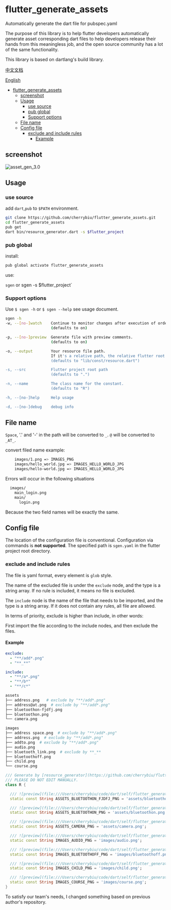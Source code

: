 # flutter_generate_assets

Automatically generate the dart file for pubspec.yaml

The purpose of this library is to help flutter developers automatically generate asset corresponding dart files to help developers release their hands from this meaningless job, and the open source community has a lot of the same functionality.

This library is based on dartlang's build library.

[中文文档](https://github.com/cherrybiu/flutter_generate_assets/blob/master/README_CHN.md)

[English](https://github.com/cherrybiu/flutter_generate_assets)

- [flutter_generate_assets](#flutter_generate_assets)
  - [screenshot](#screenshot)
  - [Usage](#usage)
    - [use source](#use-source)
    - [pub global](#pub-global)
    - [Support options](#support-options)
  - [File name](#file-name)
  - [Config file](#config-file)
    - [exclude and include rules](#exclude-and-include-rules)
      - [Example](#example)

## screenshot

![asset_gen_3.0](README.assets/asset_gen_3.0.gif)

## Usage

### use source

add `dart`,`pub` to `$PATH` environment.

```bash
git clone https://github.com/cherrybiu/flutter_generate_assets.git
cd flutter_generate_assets
pub get
dart bin/resource_generator.dart -s $flutter_project
```

### pub global

install:

```bash
pub global activate flutter_generate_assets
```

use:

`sgen`
or
sgen -s $flutter_project`

### Support options

Use `$ sgen -h` or `$ sgen --help` see usage document.

```bash
sgen -h
-w, --[no-]watch    Continue to monitor changes after execution of orders.
                    (defaults to on)

-p, --[no-]preview  Generate file with preview comments.
                    (defaults to on)

-o, --output        Your resource file path.
                    If it's a relative path, the relative flutter root directory
                    (defaults to "lib/const/resource.dart")

-s, --src           Flutter project root path
                    (defaults to ".")

-n, --name          The class name for the constant.
                    (defaults to "R")

-h, --[no-]help     Help usage

-d, --[no-]debug    debug info
```

## File name

`Space`, '.' and '-' in the path will be converted to `_`. `@` will be converted to `_AT_`.

convert filed name example:

```bash
    images/1.png => IMAGES_PNG
    images/hello_world.jpg => IMAGES_HELLO_WORLD_JPG
    images/hello-world.jpg => IMAGES_HELLO_WORLD_JPG
```

Errors will occur in the following situations

```bash
  images/
    main_login.png
    main/
      login.png
```

Because the two field names will be exactly the same.

## Config file

The location of the configuration file is conventional.
Configuration via commands is **not supported**.
The specified path is `sgen.yaml` in the flutter project root directory.

### exclude and include rules

The file is yaml format, every element is `glob` style.

The name of the excluded file is under the `exclude` node, and the type is a string array. If no rule is included, it means no file is excluded.

The `include` node is the name of the file that needs to be imported, and the type is a string array. If it does not contain any rules, all file are allowed.

In terms of priority, exclude is higher than include, in other words:

First import the file according to the include nodes, and then exclude the files.

#### Example

```yaml
exclude:
  - "**/add*.png"
  - "**_**"

include:
  - "**/a*.png"
  - "**/b*"
  - "**/c*"
```

```sh
assets
├── address.png   # exclude by "**/add*.png"
├── address@at.png  # exclude by "**/add*.png"
├── bluetoothon-fjdfj.png
├── bluetoothon.png
└── camera.png

images
├── address space.png  # exclude by "**/add*.png"
├── address.png  # exclude by "**/add*.png"
├── addto.png  # exclude by "**/add*.png"
├── audio.png
├── bluetooth_link.png  # exclude by **_**
├── bluetoothoff.png
├── child.png
└── course.png
```

```dart
/// Generate by [resource_generator](https://github.com/cherrybiu/flutter_generate_assets) library.
/// PLEASE DO NOT EDIT MANUALLY.
class R {

  /// ![preview](file:///Users/cherrybiu/code/dart/self/flutter_generate_assets/example/assets/bluetoothon-fjdfj.png)
  static const String ASSETS_BLUETOOTHON_FJDFJ_PNG = 'assets/bluetoothon-fjdfj.png';

  /// ![preview](file:///Users/cherrybiu/code/dart/self/flutter_generate_assets/example/assets/bluetoothon.png)
  static const String ASSETS_BLUETOOTHON_PNG = 'assets/bluetoothon.png';

  /// ![preview](file:///Users/cherrybiu/code/dart/self/flutter_generate_assets/example/assets/camera.png)
  static const String ASSETS_CAMERA_PNG = 'assets/camera.png';

  /// ![preview](file:///Users/cherrybiu/code/dart/self/flutter_generate_assets/example/images/audio.png)
  static const String IMAGES_AUDIO_PNG = 'images/audio.png';

  /// ![preview](file:///Users/cherrybiu/code/dart/self/flutter_generate_assets/example/images/bluetoothoff.png)
  static const String IMAGES_BLUETOOTHOFF_PNG = 'images/bluetoothoff.png';

  /// ![preview](file:///Users/cherrybiu/code/dart/self/flutter_generate_assets/example/images/child.png)
  static const String IMAGES_CHILD_PNG = 'images/child.png';

  /// ![preview](file:///Users/cherrybiu/code/dart/self/flutter_generate_assets/example/images/course.png)
  static const String IMAGES_COURSE_PNG = 'images/course.png';
}
```

[pub global]: https://dart.dev/tools/pub/cmd/pub-global#running-a-script-from-your-path



To satisfy our team's needs, I changed something based on previous author's repository.